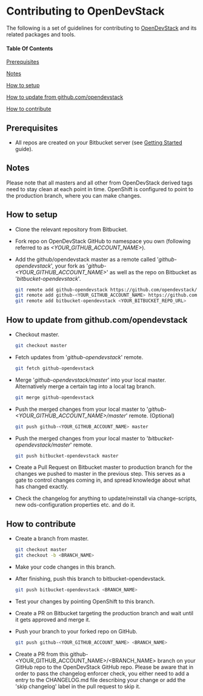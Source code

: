 # Contributing to OpenDevStack

The following is a set of guidelines for contributing to [OpenDevStack](https://github.com/opendevstack) and its related packages and tools.  

#### Table Of Contents

[Prerequisites](#prerequisites)

[Notes](#notes)

[How to setup](#how-to-setup)

[How to update from github.com/opendevstack](#how-to-update-from-github.com/opendevstack)

[How to contribute](#how-to-contribute)




## Prerequisites
* All repos are created on your Bitbucket server (see [Getting Started](https://github.com/opendevstack) guide).


## Notes
Please note that all masters and all other from OpenDevStack derived tags need to stay clean at each point in time. OpenShift is configured to point to the production branch, where you can make changes.



## How to setup

* Clone the relevant repository from Bitbucket.

* Fork repo on OpenDevStack GitHub to namespace you own (following referred to as *<YOUR_GITHUB_ACCOUNT_NAME>*).

* Add the github/opendevstack master as a remote called '*github-opendevstack*', your fork as '*github-<YOUR_GITHUB_ACCOUNT_NAME>*' as well as the repo on Bitbucket as '*bitbucket-opendevstack*'.
  ```sh
  git remote add github-opendevstack https://github.com/opendevstack/<REPO_NAME>.git
  git remote add github-<YOUR_GITHUB_ACCOUNT_NAME> https://github.com/<YOUR_GITHUB_ACCOUNT_NAME>/<REPO_NAME>.git
  git remote add bitbucket-opendevstack <YOUR_BITBUCKET_REPO_URL>
  ```



## How to update from github.com/opendevstack

* Checkout master.
  ```sh
  git checkout master
  ```

* Fetch updates from '*github-opendevstack*' remote.
  ```sh
  git fetch github-opendevstack
  ```

* Merge '*github-opendevstack/master*' into your local master. Alternatively merge a certain tag into a local tag branch.
  ```sh
  git merge github-opendevstack
  ```

* Push the merged changes from your local master to '*github-<YOUR_GITHUB_ACCOUNT_NAME>/master*' remote. (Optional)
  ```sh
  git push github-<YOUR_GITHUB_ACCOUNT_NAME> master
  ```

* Push the merged changes from your local master to '*bitbucket-opendevstack/master*' remote.
  ```sh
  git push bitbucket-opendevstack master
  ```

* Create a Pull Request on Bitbucket master to production branch for the changes we pushed to master in the previous step. This serves as a gate to control changes coming in, and spread knowledge about what has changed exactly.

* Check the changelog for anything to update/reinstall via change-scripts, new ods-configuration properties etc. and do it.
  


## How to contribute

* Create a branch from master.
  ```sh
  git checkout master
  git checkout -b <BRANCH_NAME>
  ```

* Make your code changes in this branch.

* After finishing, push this branch to bitbucket-opendevstack.
  ```sh
  git push bitbucket-opendevstack <BRANCH_NAME>
  ```
  
* Test your changes by pointing OpenShift to this branch.
  
* Create a PR on Bitbucket targeting the production branch and wait until it gets approved and merge it.

* Push your branch to your forked repo on GitHub.
  ```sh
  git push github-<YOUR_GITHUB_ACCOUNT_NAME> <BRANCH_NAME>
  ```

* Create a PR from this github-<YOUR_GITHUB_ACCOUNT_NAME>/<BRANCH_NAME> branch on your GitHub repo to the OpenDevStack GitHub repo. Please be aware that in order to pass the changelog enforcer check, you either need to add a entry to the CHANGELOG.md file describing your change or add the 'skip changelog' label in the pull request to skip it.
